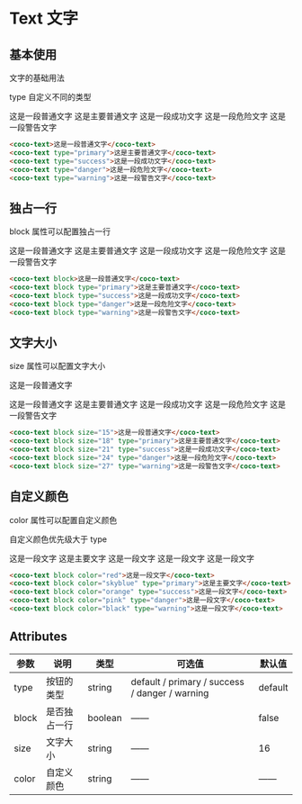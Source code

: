 # Text 文字

## 基本使用

文字的基础用法

type 自定义不同的类型

<coco-text>这是一段普通文字</coco-text>
<coco-text type="primary">这是主要普通文字</coco-text>
<coco-text type="success">这是一段成功文字</coco-text>
<coco-text type="danger">这是一段危险文字</coco-text>
<coco-text type="warning">这是一段警告文字</coco-text>

```html
<coco-text>这是一段普通文字</coco-text>
<coco-text type="primary">这是主要普通文字</coco-text>
<coco-text type="success">这是一段成功文字</coco-text>
<coco-text type="danger">这是一段危险文字</coco-text>
<coco-text type="warning">这是一段警告文字</coco-text>
```

## 独占一行

block 属性可以配置独占一行

<coco-text block>这是一段普通文字</coco-text>
<coco-text block type="primary">这是主要普通文字</coco-text>
<coco-text block type="success">这是一段成功文字</coco-text>
<coco-text block type="danger">这是一段危险文字</coco-text>
<coco-text block type="warning">这是一段警告文字</coco-text>

```html
<coco-text block>这是一段普通文字</coco-text>
<coco-text block type="primary">这是主要普通文字</coco-text>
<coco-text block type="success">这是一段成功文字</coco-text>
<coco-text block type="danger">这是一段危险文字</coco-text>
<coco-text block type="warning">这是一段警告文字</coco-text>
```

## 文字大小

size 属性可以配置文字大小

这是一段普通文字

<coco-text block size="15">这是一段普通文字</coco-text>
<coco-text block size="18" type="primary">这是主要普通文字</coco-text>
<coco-text block size="21" type="success">这是一段成功文字</coco-text>
<coco-text block size="24" type="danger">这是一段危险文字</coco-text>
<coco-text block size="27" type="warning">这是一段警告文字</coco-text>

```html
<coco-text block size="15">这是一段普通文字</coco-text>
<coco-text block size="18" type="primary">这是主要普通文字</coco-text>
<coco-text block size="21" type="success">这是一段成功文字</coco-text>
<coco-text block size="24" type="danger">这是一段危险文字</coco-text>
<coco-text block size="27" type="warning">这是一段警告文字</coco-text>
```

## 自定义颜色

color 属性可以配置自定义颜色

自定义颜色优先级大于 type

<coco-text block color="red">这是一段文字</coco-text>
<coco-text block color="skyblue" type="primary">这是主要文字</coco-text>
<coco-text block color="orange" type="success">这是一段文字</coco-text>
<coco-text block color="pink" type="danger">这是一段文字</coco-text>
<coco-text block color="black" type="warning">这是一段文字</coco-text>

```html
<coco-text block color="red">这是一段文字</coco-text>
<coco-text block color="skyblue" type="primary">这是主要文字</coco-text>
<coco-text block color="orange" type="success">这是一段文字</coco-text>
<coco-text block color="pink" type="danger">这是一段文字</coco-text>
<coco-text block color="black" type="warning">这是一段文字</coco-text>
```

## Attributes

| 参数  | 说明         | 类型    | 可选值                                         | 默认值  |
| ----- | ------------ | ------- | ---------------------------------------------- | ------- |
| type  | 按钮的类型   | string  | default / primary / success / danger / warning | default |
| block | 是否独占一行 | boolean | ——                                             | false   |
| size  | 文字大小     | string  | ——                                             | 16      |
| color | 自定义颜色   | string  | ——                                             | ——      |
